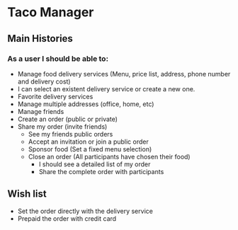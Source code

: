 # Taco Manager
## Main Histories
### As a user I should be able to:
- Manage food delivery services (Menu, price list, address, phone number and delivery cost)
- I can select an existent delivery service or create a new one.
- Favorite delivery services
- Manage multiple addresses (office, home, etc)
- Manage friends
- Create an order (public or private)
- Share my order (invite friends)
	- See my friends public orders
	- Accept an invitation or join a public order
	- Sponsor food (Set a fixed menu selection)
	- Close an order (All participants have chosen their food)
		- I should see a detailed list of my order
		- Share the complete order with participants
		

## Wish list
- Set the order directly with the delivery service 
- Prepaid the order with credit card